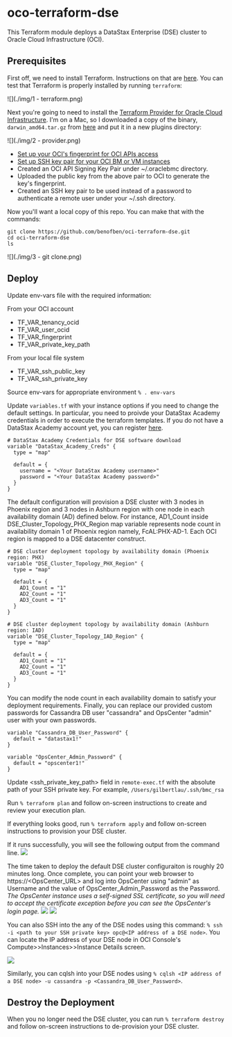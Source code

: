 # oco-terraform-dse
This Terraform module deploys a DataStax Enterprise (DSE) cluster to Oracle Cloud Infrastructure (OCI).

## Prerequisites
First off, we need to install Terraform.  Instructions on that are [here](https://www.terraform.io/intro/getting-started/install.html).  You can test that Terraform is properly installed by running `terraform`:

![](./img/1 - terraform.png)

Next you're going to need to install the [Terraform Provider for Oracle Cloud Infrastructure](https://github.com/oracle/terraform-provider-baremetal/blob/master/README.md).  I'm on a Mac, so I downloaded a copy of the binary, `darwin_amd64.tar.gz` from [here](https://github.com/oracle/terraform-provider-oci/releases) and put it in a new plugins directory:

![](./img/2 - provider.png)

* [Set up your OCI's fingerprint for OCI APIs access](https://docs.us-phoenix-1.oraclecloud.com/Content/API/Concepts/apisigningkey.htm)
* [Set up SSH key pair for your OCI BM or VM instances](https://docs.us-phoenix-1.oraclecloud.com/Content/GSG/Tasks/creatingkeys.htm)
* Created an OCI API Signing Key Pair under ~/.oraclebmc directory.
* Uploaded the public key from the above pair to OCI to generate the key's fingerprint.
* Created an SSH key pair to be used instead of a password to authenticate a remote user under your ~/.ssh directory.

Now you'll want a local copy of this repo.  You can make that with the commands:

    git clone https://github.com/benofben/oci-terraform-dse.git
    cd oci-terraform-dse
    ls

![](./img/3 - git clone.png)

## Deploy
Update env-vars file with the required information:

From your OCI account
* TF_VAR_tenancy_ocid
* TF_VAR_user_ocid
* TF_VAR_fingerprint
* TF_VAR_private_key_path

From your local file system
* TF_VAR_ssh_public_key
* TF_VAR_ssh_private_key

Source env-vars for appropriate environment
`% . env-vars`

Update `variables.tf` with your instance options if you need to change the default settings.  In particular, you need to proivde your DataStax Academy credentials in order to execute the terraform templates. If you do not have a DataStax Academy account yet, you can register [here](https://academy.datastax.com/user/register?destination=home).

```
# DataStax Academy Credentials for DSE software download
variable "DataStax_Academy_Creds" {
  type = "map"

  default = {
    username = "<Your DataStax Academy username>"
    password = "<Your DataStax Academy password>"
  }
}
```

The default configuration will provision a DSE cluster with 3 nodes in Phoenix region and 3 nodes in Ashburn region with one node in each availability domain (AD) defined below.  For instance, AD1_Count inside DSE_Cluster_Topology_PHX_Region map variable represents node count in availability domain 1 of Phoenix region namely, FcAL:PHX-AD-1. Each OCI region is mapped to a DSE datacenter construct.

```
# DSE cluster deployment topology by availability domain (Phoenix region: PHX)
variable "DSE_Cluster_Topology_PHX_Region" {
  type = "map"

  default = {
    AD1_Count = "1"
    AD2_Count = "1"
    AD3_Count = "1"
  }
}

# DSE cluster deployment topology by availability domain (Ashburn region: IAD)
variable "DSE_Cluster_Topology_IAD_Region" {
  type = "map"

  default = {
    AD1_Count = "1"
    AD2_Count = "1"
    AD3_Count = "1"
  }
}
```

You can modify the node count in each availability domain to satisfy your deployment requirements.
Finally, you can replace our provided custom passwords for Cassandra DB user "cassandra" and OpsCenter "admin" user with your own passwords.

```
variable "Cassandra_DB_User_Password" {
  default = "datastax1!"
}

variable "OpsCenter_Admin_Password" {
  default = "opscenter1!"
}
```

Update \<ssh_private_key_path\> field in `remote-exec.tf` with the absolute path of your SSH private key. For example, `/Users/gilbertlau/.ssh/bmc_rsa`

Run `% terraform plan` and follow on-screen instructions to create and review your execution plan.

If everything looks good, run `% terraform apply` and follow on-screen instructions to provision your DSE cluster.

If it runs successfully, you will see the following output from the command line.
![](./img/terraform_apply.png)

The time taken to deploy the default DSE cluster configuraiton is roughly 20 minutes long. Once complete, you can point your web browser to https://<OpsCenter_URL> and log into OpsCenter using "admin" as Username and the value of OpsCenter_Admin_Password as the Password. *The OpsCenter instance uses a self-signed SSL certificate, so you will need to accept the certificate exception before you can see the OpsCenter's login page.*
![](./img/opsc_login.png)
![](./img/opsc_dashboard.png)

You can also SSH into the any of the DSE nodes using this command: `% ssh -i <path to your SSH private key> opc@<IP address of a DSE node>`.  You can locate the IP address of your DSE node in OCI Console's Compute>>Instances>>Instance Details screen.

![](./img/dse_ip.png)

Similarly, you can cqlsh into your DSE nodes using `% cqlsh <IP address of a DSE node> -u cassandra -p <Cassandra_DB_User_Password>`.

## Destroy the Deployment
When you no longer need the DSE cluster, you can run `% terraform destroy` and follow on-screen instructions to de-provision your DSE cluster.
